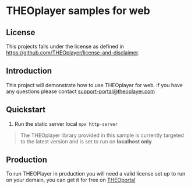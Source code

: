 # THEOplayer samples for web

## License

This projects falls under the license as defined in https://github.com/THEOplayer/license-and-disclaimer.

## Introduction

This project will demonstrate how to use THEOplayer for web. if you have any questions please contact support-portal@theoplayer.com

## Quickstart

1. Run the static server local `npx http-server`

> The THEOplayer library provided in this sample is currently targeted to the latest version and is set to run on **localhost only**

## Production

To run THEOPlayer in production you will need a valid license set up to run on your domain, you can get it for free on [THEOportal](http://portal.theoplayer.com)
